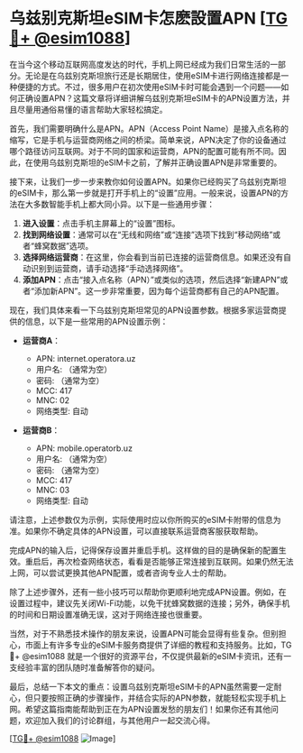 # 乌兹别克斯坦eSIM卡怎麽設置APN [[TG💪+ @esim1088](https://t.me/s/esim1088)]

在当今这个移动互联网高度发达的时代，手机上网已经成为我们日常生活的一部分。无论是在乌兹别克斯坦旅行还是长期居住，使用eSIM卡进行网络连接都是一种便捷的方式。不过，很多用户在初次使用eSIM卡时可能会遇到一个问题——如何正确设置APN？这篇文章将详细讲解乌兹别克斯坦eSIM卡的APN设置方法，并且尽量用通俗易懂的语言帮助大家轻松搞定。

首先，我们需要明确什么是APN。APN（Access Point Name）是接入点名称的缩写，它是手机与运营商网络之间的桥梁。简单来说，APN决定了你的设备通过哪个路径访问互联网。对于不同的国家和运营商，APN的配置可能有所不同。因此，在使用乌兹别克斯坦的eSIM卡之前，了解并正确设置APN是非常重要的。

接下来，让我们一步一步来教你如何设置APN。如果你已经购买了乌兹别克斯坦的eSIM卡，那么第一步就是打开手机上的“设置”应用。一般来说，设置APN的方法在大多数智能手机上都大同小异。以下是一些通用步骤：

1. **进入设置**：点击手机主屏幕上的“设置”图标。
2. **找到网络设置**：通常可以在“无线和网络”或“连接”选项下找到“移动网络”或者“蜂窝数据”选项。
3. **选择网络运营商**：在这里，你会看到当前已连接的运营商信息。如果还没有自动识别到运营商，请手动选择“手动选择网络”。
4. **添加APN**：点击“接入点名称（APN）”或类似的选项，然后选择“新建APN”或者“添加新APN”。这一步非常重要，因为每个运营商都有自己的APN配置。

现在，我们具体来看一下乌兹别克斯坦常见的APN设置参数。根据多家运营商提供的信息，以下是一些常用的APN设置示例：

- **运营商A**：
  - APN: internet.operatora.uz
  - 用户名: （通常为空）
  - 密码: （通常为空）
  - MCC: 417
  - MNC: 02
  - 网络类型: 自动

- **运营商B**：
  - APN: mobile.operatorb.uz
  - 用户名: （通常为空）
  - 密码: （通常为空）
  - MCC: 417
  - MNC: 03
  - 网络类型: 自动

请注意，上述参数仅为示例，实际使用时应以你所购买的eSIM卡附带的信息为准。如果你不确定具体的APN设置，可以直接联系运营商客服获取帮助。

完成APN的输入后，记得保存设置并重启手机。这样做的目的是确保新的配置生效。重启后，再次检查网络状态，看看是否能够正常连接到互联网。如果仍然无法上网，可以尝试更换其他APN配置，或者咨询专业人士的帮助。

除了上述步骤外，还有一些小技巧可以帮助你更顺利地完成APN设置。例如，在设置过程中，建议先关闭Wi-Fi功能，以免干扰蜂窝数据的连接；另外，确保手机的时间和日期设置准确无误，这对于网络连接也很重要。

当然，对于不熟悉技术操作的朋友来说，设置APN可能会显得有些复杂。但别担心，市面上有许多专业的eSIM卡服务商提供了详细的教程和支持服务。比如，TG💪+ @esim1088 就是一个很好的资源平台，不仅提供最新的eSIM卡资讯，还有一支经验丰富的团队随时准备解答你的疑问。

最后，总结一下本文的重点：设置乌兹别克斯坦eSIM卡的APN虽然需要一定耐心，但只要按照正确的步骤操作，并结合实际的APN参数，就能轻松实现手机上网。希望这篇指南能帮助到正在为APN设置发愁的朋友们！如果你还有其他问题，欢迎加入我们的讨论群组，与其他用户一起交流心得。

[[TG💪+ @esim1088](https://t.me/s/esim1088) ![Image](https://i.postimg.cc/4NQfJmqS/Snipaste-2025-05-13-00-14-12.png)]